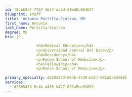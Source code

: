 ```yaml
---
id: f8cbb95f-7757-4bf4-ac2d-20ed8c66462f
blueprint: staff
title: 'Antonio Portilla-Cintron, MD'
first_name: Antonio
last_name: Portilla-Cintron
degree: MD
bio: |2-

              <h4>Medical Education</h4>
              <p>Universidad Central Del Este</p>
              <h4>Residency</h4>
              <p>Ponce School of Medicine</p>
              <h4>Fellowship</h4>
              <p>Ponce School of Medicine</p>
          
primary_specialty: d2505433-0e4b-4430-b427-892a5be33892
services:
  - d2505433-0e4b-4430-b427-892a5be33892
---
```

